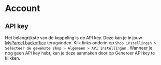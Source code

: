 # Account

## API key

Het belangrijkste van de koppeling is de API key. Deze kan je in
jouw [MyParcel backoffice] terugvinden. Klik links onderin
op `Shop instellingen > Selecteer de gewenste shop > Algemeen > API instellingen`
.
Wanneer je nog geen API key hebt, kan je deze aanmaken door op Genereer API key
te klikken.

<MPImg src="/documentation/shopify/shopify-api-settings.jpg" alt="Shopify api settings" />

[MyParcel backoffice]: https://backoffice.myparcel.nl/
